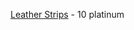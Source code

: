 <!-- TITLE: Shekelburg -->
<!-- SUBTITLE: This is what Shekelburg has for sale... -->

[Leather Strips](leather-strips) - 10 platinum